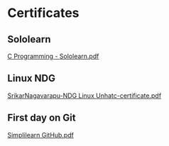 # Certificates
## Sololearn
[C Programming - Sololearn.pdf](https://github.com/sriiikar/M1_Prj/files/8404327/C.Programming.-.Sololearn.pdf)
## Linux NDG
[SrikarNagavarapu-NDG Linux Unhatc-certificate.pdf](https://github.com/sriiikar/M1_Prj/files/8404326/SrikarNagavarapu-NDG.Linux.Unhatc-certificate.pdf)
## First day on Git
[Simplilearn GitHub.pdf](https://github.com/sriiikar/M1_Prj/files/8404324/Simplilearn.GitHub.pdf)
